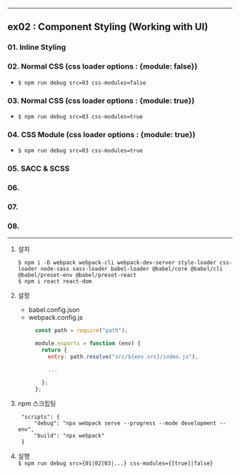 ___
## ex02 : Component Styling (Working with UI)

### 01. Inline Styling
### 02. Normal CSS (css loader options : {module: false})
- `$ npm run debug src=03 css-modules=false`
### 03. Normal CSS (css loader options : {module: true})
- `$ npm run debug src=03 css-modules=true`
### 04. CSS Module (css loader options : {module: true})
- `$ npm run debug src=03 css-modules=true`
### 05. SACC & SCSS
### 06. 
### 07. 
### 08. 

___

1. 설치
    ```shell
    $ npm i -D webpack webpack-cli webpack-dev-server style-loader css-loader node-sass sass-loader babel-loader @babel/core @babel/cli @babel/preset-env @babel/preset-react
    $ npm i react react-dom
    ```

2. 설정
   - babel.config.json
   - webpack.config.js
        ```js
          const path = require("path");

          module.exports = function (env) {
            return {
              entry: path.resolve("src/${env.src}/index.js"),

              ...

            };
          };
        ```

3. npm 스크립팅
   ```jsonc
    "scripts": {
        "debug": "npx webpack serve --progress --mode development --env",
        "build": "npx webpack"
    }
   ```

4. 실행  
   `$ npm run debug src={01|02|03|...} css-modules={[true]|false}` 